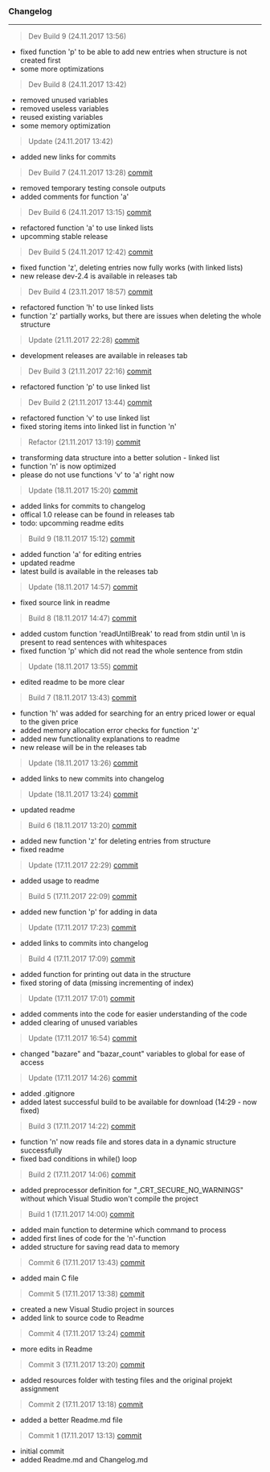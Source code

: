 ### Changelog

---------

> Dev Build 9 (24.11.2017 13:56)
- fixed function 'p' to be able to add new entries when structure is not created first
- some more optimizations

> Dev Build 8 (24.11.2017 13:42)
- removed unused variables
- removed useless variables
- reused existing variables
- some memory optimization

> Update (24.11.2017 13:42)
- added new links for commits

> Dev Build 7 (24.11.2017 13:28) [commit](https://github.com/dodancs/PrPr-Projekt2/commit/71b8d29b549b16dfda369d5de183f8ef6bd4ace0)
- removed temporary testing console outputs
- added comments for function 'a'

> Dev Build 6 (24.11.2017 13:15) [commit](https://github.com/dodancs/PrPr-Projekt2/commit/999232b56641b65dd825c0d53c9dd666d8f5b6f9)
- refactored function 'a' to use linked lists
- upcomming stable release

> Dev Build 5 (24.11.2017 12:42) [commit](https://github.com/dodancs/PrPr-Projekt2/commit/dfd6e250b73ac4a720f045bc0f7134ee8f334cda)
- fixed function 'z', deleting entries now fully works (with linked lists)
- new release dev-2.4 is available in releases tab

> Dev Build 4 (23.11.2017 18:57) [commit](https://github.com/dodancs/PrPr-Projekt2/commit/113ee2170c245418f0e87674b18174928f6c0e8d)
- refactored function 'h' to use linked lists
- function 'z' partially works, but there are issues when deleting the whole structure

> Update (21.11.2017 22:28) [commit](https://github.com/dodancs/PrPr-Projekt2/commit/d1a0ba679ef8de287c58a6b25f8ff620b67b7f7f)
- development releases are available in releases tab

> Dev Build 3 (21.11.2017 22:16) [commit](https://github.com/dodancs/PrPr-Projekt2/commit/79e7c1a30e42ecb86265f7eaaebb4df3571ea92e)
- refactored function 'p' to use linked list

> Dev Build 2 (21.11.2017 13:44) [commit](https://github.com/dodancs/PrPr-Projekt2/commit/b404108f7458ca850002ad61ed011e7e8f654fcf)
- refactored function 'v' to use linked list
- fixed storing items into linked list in function 'n'

> Refactor (21.11.2017 13:19) [commit](https://github.com/dodancs/PrPr-Projekt2/commit/a26bf0632e0003bf630950f0a7918fca0d6537ce)
- transforming data structure into a better solution - linked list
- function 'n' is now optimized
- please do not use functions 'v' to 'a' right now

> Update (18.11.2017 15:20) [commit](https://github.com/dodancs/PrPr-Projekt2/commit/a29abc96ecfa2469a25c2681d98c161e69fe6a5a)
- added links for commits to changelog
- offical 1.0 release can be found in releases tab
- todo: upcomming readme edits

> Build 9 (18.11.2017 15:12) [commit](https://github.com/dodancs/PrPr-Projekt2/commit/9bc6db1791817003392e4b5672c23831042cf2b0)
- added function 'a' for editing entries
- updated readme
- latest build is available in the releases tab

> Update (18.11.2017 14:57) [commit](https://github.com/dodancs/PrPr-Projekt2/commit/0c1523ea6b01ec469d803b5a1ce02441fb7f8ba5)
- fixed source link in readme

> Build 8 (18.11.2017 14:47) [commit](https://github.com/dodancs/PrPr-Projekt2/commit/a65f125ad38c2e6e734697c4e8b9d786bd0daa54)
- added custom function 'readUntilBreak' to read from stdin until \n is present to read sentences with whitespaces
- fixed function 'p' which did not read the whole sentence from stdin

> Update (18.11.2017 13:55) [commit](https://github.com/dodancs/PrPr-Projekt2/commit/a385f5b3b35d2e3aed1ea2f0d371f5da411e0744)
- edited readme to be more clear

> Build 7 (18.11.2017 13:43) [commit](https://github.com/dodancs/PrPr-Projekt2/commit/8d3b856fdf54f744b395d0a4444eea5a911ffe8a)
- function 'h' was added for searching for an entry priced lower or equal to the given price
- added memory allocation error checks for function 'z'
- added new functionality explanations to readme
- new release will be in the releases tab

> Update (18.11.2017 13:26) [commit](https://github.com/dodancs/PrPr-Projekt2/commit/8377ee2541d57ac815b96a086e03ef81db74b278)
- added links to new commits into changelog

> Update (18.11.2017 13:24) [commit](https://github.com/dodancs/PrPr-Projekt2/commit/a1f867a261bece653afb14e457873a3bad569896)
- updated readme

> Build 6 (18.11.2017 13:20) [commit](https://github.com/dodancs/PrPr-Projekt2/commit/1788e834e900cc750e75d0dbce3bb5140cc085e6)
- added new function 'z' for deleting entries from structure
- fixed readme

> Update (17.11.2017 22:29) [commit](https://github.com/dodancs/PrPr-Projekt2/commit/fe331d97a7fbffe41d6b8f4a60e41245dac37cce)
- added usage to readme

> Build 5 (17.11.2017 22:09) [commit](https://github.com/dodancs/PrPr-Projekt2/commit/ad974916e1e61cc25652d5f1f75a05b3770ab103)
- added new function 'p' for adding in data

> Update (17.11.2017 17:23) [commit](https://github.com/dodancs/PrPr-Projekt2/commit/33b0cb50ea93fbe5dc8f6efbff1941c1373edb33)
- added links to commits into changelog

> Build 4 (17.11.2017 17:09) [commit](https://github.com/dodancs/PrPr-Projekt2/commit/be0e53a66ab4293ae088410a2c5b8cf04e97745c)
- added function for printing out data in the structure
- fixed storing of data (missing incrementing of index)

> Update (17.11.2017 17:01) [commit](https://github.com/dodancs/PrPr-Projekt2/commit/52300b6fc9530447e6919e4ae7f96d5ddb3f3b9b)
- added comments into the code for easier understanding of the code
- added clearing of unused variables

> Update (17.11.2017 16:54) [commit](https://github.com/dodancs/PrPr-Projekt2/commit/58c1f139c27335f09c269e6580d9478877a86276)
- changed "bazare" and "bazar_count" variables to global for ease of access

> Update (17.11.2017 14:26) [commit](https://github.com/dodancs/PrPr-Projekt2/commit/9080ac260675b0ac8b19e437cc7f3596756ef46d)
- added .gitignore
- added latest successful build to be available for download (14:29 - now fixed)

> Build 3 (17.11.2017 14:22) [commit](https://github.com/dodancs/PrPr-Projekt2/commit/9f49fd2a1eef56c96ec9de965fb793293abce753)
- function 'n' now reads file and stores data in a dynamic structure successfully
- fixed bad conditions in while() loop

> Build 2 (17.11.2017 14:06) [commit](https://github.com/dodancs/PrPr-Projekt2/commit/e773a13bbdd12576d8bc6e09281b235a29cc8973)
- added preprocessor definition for "_CRT_SECURE_NO_WARNINGS" without which Visual Studio won't compile the project

> Build 1 (17.11.2017 14:00) [commit](https://github.com/dodancs/PrPr-Projekt2/commit/60a17e2eba533c06a49b8ffde4ae6e9e9e3dc325)
- added main function to determine which command to process
- added first lines of code for the 'n'-function
- added structure for saving read data to memory

> Commit 6 (17.11.2017 13:43) [commit](https://github.com/dodancs/PrPr-Projekt2/commit/ab175dd743b07eb1e9052fc6143c475a3d3fba29)
- added main C file

> Commit 5 (17.11.2017 13:38) [commit](https://github.com/dodancs/PrPr-Projekt2/commit/7eab2cf94dd4f4d031b81f6f7e02c987f5dad726)
- created a new Visual Studio project in sources
- added link to source code to Readme

> Commit 4 (17.11.2017 13:24) [commit](https://github.com/dodancs/PrPr-Projekt2/commit/17d918eabcbcc7aa7b0cacffc75b8724f3d753f2)
- more edits in Readme

> Commit 3 (17.11.2017 13:20) [commit](https://github.com/dodancs/PrPr-Projekt2/commit/acdaf7c05930fb32e23bb359c9f7430155e8621f)
- added resources folder with testing files and the original projekt assignment

> Commit 2 (17.11.2017 13:18) [commit](https://github.com/dodancs/PrPr-Projekt2/commit/3846c61cc4b75844dc836602f9063d5709688cd1)
- added a better Readme.md file

> Commit 1 (17.11.2017 13:13) [commit](https://github.com/dodancs/PrPr-Projekt2/commit/51c1a1344a276f2963c6d80bb1ff862e5da4b088)
- initial commit
- added Readme.md and Changelog.md
